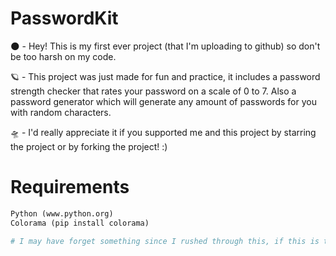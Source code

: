 # PasswordKit
🌑 - Hey! This is my first ever project (that I'm uploading to github) so don't be too harsh on my code.

🪐 - This project was just made for fun and practice, it includes a password strength checker that rates your password on a scale of 0 to 7. Also a password generator which will generate any amount of passwords for you with random characters.

🛸 - I'd really appreciate it if you supported me and this project by starring the project or by forking the project! :)

# Requirements
```py
Python (www.python.org)
Colorama (pip install colorama)

# I may have forget something since I rushed through this, if this is the case try to look in main.py, checker.py and generator.py. By checking each of their imports with an IDE.
```
